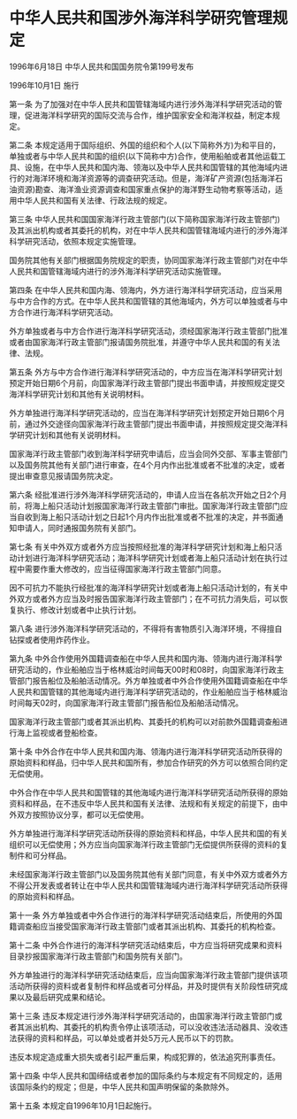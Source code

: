 # 中华人民共和国涉外海洋科学研究管理规定

1996年6月18日 中华人民共和国国务院令第199号发布　

1996年10月1日 施行

<!-- INFO END -->

第一条 为了加强对在中华人民共和国管辖海域内进行涉外海洋科学研究活动的管理，促进海洋科学研究的国际交流与合作，维护国家安全和海洋权益，制定本规定。

第二条 本规定适用于国际组织、外国的组织和个人(以下简称外方)为和平目的，单独或者与中华人民共和国的组织(以下简称中方)合作，使用船舶或者其他运载工具、设施，在中华人民共和国内海、领海以及中华人民共和国管辖的其他海域内进行的对海洋环境和海洋资源等的调查研究活动。但是，海洋矿产资源(包括海洋石油资源)勘查、海洋渔业资源调查和国家重点保护的海洋野生动物考察等活动，适用中华人民共和国有关法律、行政法规的规定。

第三条 中华人民共和国国家海洋行政主管部门(以下简称国家海洋行政主管部门)及其派出机构或者其委托的机构，对在中华人民共和国管辖海域内进行的涉外海洋科学研究活动，依照本规定实施管理。

国务院其他有关部门根据国务院规定的职责，协同国家海洋行政主管部门对在中华人民共和国管辖海域内进行的涉外海洋科学研究活动实施管理。

第四条 在中华人民共和国内海、领海内，外方进行海洋科学研究活动，应当采用与中方合作的方式。在中华人民共和国管辖的其他海域内，外方可以单独或者与中方合作进行海洋科学研究活动。

外方单独或者与中方合作进行海洋科学研究活动，须经国家海洋行政主管部门批准或者由国家海洋行政主管部门报请国务院批准，并遵守中华人民共和国的有关法律、法规。

第五条 外方与中方合作进行海洋科学研究活动的，中方应当在海洋科学研究计划预定开始日期6个月前，向国家海洋行政主管部门提出书面申请，并按照规定提交海洋科学研究计划和其他有关说明材料。

外方单独进行海洋科学研究活动的，应当在海洋科学研究计划预定开始日期6个月前，通过外交途径向国家海洋行政主管部门提出书面申请，并按照规定提交海洋科学研究计划和其他有关说明材料。

国家海洋行政主管部门收到海洋科学研究申请后，应当会同外交部、军事主管部门以及国务院其他有关部门进行审查，在4个月内作出批准或者不批准的决定，或者提出审查意见报请国务院决定。

第六条 经批准进行涉外海洋科学研究活动的，申请人应当在各航次开始之日2个月前，将海上船只活动计划报国家海洋行政主管部门审批。国家海洋行政主管部门应当自收到海上船只活动计划之日起1个月内作出批准或者不批准的决定，并书面通知申请人，同时通报国务院有关部门。

第七条 有关中外双方或者外方应当按照经批准的海洋科学研究计划和海上船只活动计划进行海洋科学研究活动；海洋科学研究计划或者海上船只活动计划在执行过程中需要作重大修改的，应当征得国家海洋行政主管部门同意。

因不可抗力不能执行经批准的海洋科学研究计划或者海上船只活动计划的，有关中外双方或者外方应当及时报告国家海洋行政主管部门；在不可抗力消失后，可以恢复执行、修改计划或者中止执行计划。

第八条 进行涉外海洋科学研究活动的，不得将有害物质引入海洋环境，不得擅自钻探或者使用炸药作业。

第九条 中外合作使用外国籍调查船在中华人民共和国内海、领海内进行海洋科学研究活动的，作业船舶应当于格林威治时间每天00时和08时，向国家海洋行政主管部门报告船位及船舶活动情况。外方单独或者中外合作使用外国籍调查船在中华人民共和国管辖的其他海域内进行海洋科学研究活动的，作业船舶应当于格林威治时间每天02时，向国家海洋行政主管部门报告船位及船舶活动情况。

国家海洋行政主管部门或者其派出机构、其委托的机构可以对前款外国籍调查船进行海上监视或者登船检查。

第十条 中外合作在中华人民共和国内海、领海内进行海洋科学研究活动所获得的原始资料和样品，归中华人民共和国所有，参加合作研究的外方可以依照合同约定无偿使用。

中外合作在中华人民共和国管辖的其他海域内进行海洋科学研究活动所获得的原始资料和样品，在不违反中华人民共和国有关法律、法规和有关规定的前提下，由中外双方按照协议分享，都可以无偿使用。

外方单独进行海洋科学研究活动所获得的原始资料和样品，中华人民共和国的有关组织可以无偿使用；外方应当向国家海洋行政主管部门无偿提供所获得的资料的复制件和可分样品。

未经国家海洋行政主管部门以及国务院其他有关部门同意，有关中外双方或者外方不得公开发表或者转让在中华人民共和国管辖海域内进行海洋科学研究活动所获得的原始资料和样品。

第十一条 外方单独或者中外合作进行的海洋科学研究活动结束后，所使用的外国籍调查船应当接受国家海洋行政主管部门或者其派出机构、其委托的机构检查。

第十二条 中外合作进行的海洋科学研究活动结束后，中方应当将研究成果和资料目录抄报国家海洋行政主管部门和国务院有关部门。

外方单独进行的海洋科学研究活动结束后，应当向国家海洋行政主管部门提供该项活动所获得的资料或者复制件和样品或者可分样品，并及时提供有关阶段性研究成果以及最后研究成果和结论。

第十三条 违反本规定进行涉外海洋科学研究活动的，由国家海洋行政主管部门或者其派出机构、其委托的机构责令停止该项活动，可以没收违法活动器具、没收违法获得的资料和样品，可以单处或者并处5万元人民币以下的罚款。

违反本规定造成重大损失或者引起严重后果，构成犯罪的，依法追究刑事责任。

第十四条 中华人民共和国缔结或者参加的国际条约与本规定有不同规定的，适用该国际条约的规定；但是，中华人民共和国声明保留的条款除外。

第十五条 本规定自1996年10月1日起施行。
